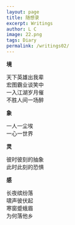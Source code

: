 ```yaml
---
layout: page
title: 随想录
excerpt: Writings
author: L C
image: 22.png
tags: Diary
permalink: /writings02/
---
```

**境**  

天下英雄出我辈   
宏图霸业谈笑中   
一入江湖岁月催      
不胜人间一场醉   

**象**    

一人一尘埃   
一心一世界      

**灵**    

彼时彼刻的抽象   
此时此刻的恐惧   

**感**   

长夜缤纷落   
啸声彼伏起   
寒窗蹙蛾眉   
为何落他乡   
